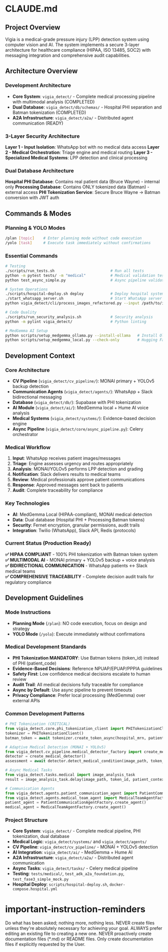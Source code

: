 # CLAUDE.md

## Project Overview
Vigia is a medical-grade pressure injury (LPP) detection system using computer vision and AI. The system implements a secure 3-layer architecture for healthcare compliance (HIPAA, ISO 13485, SOC2) with messaging integration and comprehensive audit capabilities.

## Architecture Overview

### Development Architecture
- **Core System**: `vigia_detect/` - Complete medical processing pipeline with multimodal analysis (COMPLETED)
- **Dual Database**: `vigia_detect/db/schemas/` - Hospital PHI separation and Batman tokenization (COMPLETED)  
- **A2A Infrastructure**: `vigia_detect/a2a/` - Distributed agent communication (READY)

### 3-Layer Security Architecture
**Layer 1 - Input Isolation**: WhatsApp bot with no medical data access
**Layer 2 - Medical Orchestration**: Triage engine and medical routing
**Layer 3 - Specialized Medical Systems**: LPP detection and clinical processing

### Dual Database Architecture
**Hospital PHI Database**: Contains real patient data (Bruce Wayne) - internal only
**Processing Database**: Contains ONLY tokenized data (Batman) - external access
**PHI Tokenization Service**: Secure Bruce Wayne → Batman conversion with JWT auth

## Commands & Modes

### Planning & YOLO Modes
```bash
/plan [topic]    # Enter planning mode without code execution
/yolo [task]     # Execute task immediately without confirmations
```

### Essential Commands
```bash
# Testing
./scripts/run_tests.sh                         # Run all tests
python -m pytest tests/ -m "medical"           # Medical validation tests  
python test_async_simple.py                    # Async pipeline validation

# System Operations  
./scripts/hospital-deploy.sh deploy            # Deploy hospital system
./start_whatsapp_server.sh                     # Start WhatsApp server
python vigia_detect/cli/process_images_refactored.py --input /path/to/images

# Code Quality
./scripts/run_security_analysis.sh             # Security analysis
python -m pylint vigia_detect/                 # Python linting

# MedGemma AI Setup
python scripts/setup_medgemma_ollama.py --install-ollama   # Install Ollama (recommended)
python scripts/setup_medgemma_local.py --check-only        # Hugging Face setup
```

## Development Context

### Core Architecture
- **CV Pipeline** (`vigia_detect/cv_pipeline/`): MONAI primary + YOLOv5 backup detection
- **Communication Agents** (`vigia_detect/agents/`): WhatsApp + Slack bidirectional messaging
- **Database** (`vigia_detect/db/`): Supabase with PHI tokenization  
- **AI Module** (`vigia_detect/ai/`): MedGemma local + Hume AI voice analysis
- **Medical Systems** (`vigia_detect/systems/`): Evidence-based decision engine
- **Async Pipeline** (`vigia_detect/core/async_pipeline.py`): Celery orchestrator

### Medical Workflow
1. **Input**: WhatsApp receives patient images/messages
2. **Triage**: Engine assesses urgency and routes appropriately  
3. **Analysis**: MONAI/YOLOv5 performs LPP detection and grading
4. **Notification**: Slack delivers results to medical teams
5. **Review**: Medical professionals approve patient communications
6. **Response**: Approved messages sent back to patients
7. **Audit**: Complete traceability for compliance

### Key Technologies
- **AI**: MedGemma Local (HIPAA-compliant), MONAI medical detection
- **Data**: Dual database (Hospital PHI + Processing Batman tokens)
- **Security**: Fernet encryption, granular permissions, audit trails
- **Integration**: Twilio (WhatsApp), Slack API, Redis (protocols)

### Current Status (Production Ready)
**✅ HIPAA COMPLIANT** - 100% PHI tokenization with Batman token system  
**✅ MULTIMODAL AI** - MONAI primary + YOLOv5 backup + voice analysis  
**✅ BIDIRECTIONAL COMMUNICATION** - WhatsApp patients ↔ Slack medical teams  
**✅ COMPREHENSIVE TRACEABILITY** - Complete decision audit trails for regulatory compliance

## Development Guidelines

### Mode Instructions
- **Planning Mode** (`/plan`): NO code execution, focus on design and strategy
- **YOLO Mode** (`/yolo`): Execute immediately without confirmations

### Medical Development Standards
- **PHI Tokenization MANDATORY**: Use Batman tokens (token_id) instead of PHI (patient_code)
- **Evidence-Based Decisions**: Reference NPUAP/EPUAP/PPPIA guidelines
- **Safety First**: Low confidence medical decisions escalate to human review  
- **Audit Trail**: All medical decisions fully traceable for compliance
- **Async by Default**: Use async pipeline to prevent timeouts
- **Privacy Compliance**: Prefer local processing (MedGemma) over external APIs

### Common Development Patterns
```python
# PHI Tokenization (CRITICAL)
from vigia_detect.core.phi_tokenization_client import PHITokenizationClient
tokenizer = PHITokenizationClient()
batman_token = await tokenizer.create_token_async(hospital_mrn, patient_data)

# Adaptive Medical Detection (MONAI + YOLOv5)
from vigia_detect.cv_pipeline.medical_detector_factory import create_medical_detector
detector = create_medical_detector()
assessment = await detector.detect_medical_condition(image_path, token_id, patient_context)

# Async Medical Tasks
from vigia_detect.tasks.medical import image_analysis_task
result = image_analysis_task.delay(image_path, token_id, patient_context)

# Communication Agents
from vigia_detect.agents.patient_communication_agent import PatientCommunicationAgentFactory
from vigia_detect.agents.medical_team_agent import MedicalTeamAgentFactory
patient_agent = PatientCommunicationAgentFactory.create_agent()
medical_agent = MedicalTeamAgentFactory.create_agent()
```

### Project Structure
- **Core System**: `vigia_detect/` - Complete medical pipeline, PHI tokenization, dual database
- **Medical Logic**: `vigia_detect/systems/` and `vigia_detect/agents/`
- **CV Pipeline**: `vigia_detect/cv_pipeline/` - MONAI + YOLOv5 detection
- **AI Integration**: `vigia_detect/ai/` - MedGemma + Hume AI
- **A2A Infrastructure**: `vigia_detect/a2a/` - Distributed agent communication
- **Async Tasks**: `vigia_detect/tasks/` - Celery medical pipeline
- **Testing**: `tests/medical/`, `test_adk_a2a_foundation.py`, `test_fase3_simple_mock.py`
- **Hospital Deploy**: `scripts/hospital-deploy.sh`, `docker-compose.hospital.yml`


# important-instruction-reminders
Do what has been asked; nothing more, nothing less.
NEVER create files unless they're absolutely necessary for achieving your goal.
ALWAYS prefer editing an existing file to creating a new one.
NEVER proactively create documentation files (*.md) or README files. Only create documentation files if explicitly requested by the User.